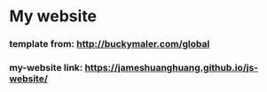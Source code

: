 # My website
### template from: http://buckymaler.com/global
### my-website link: https://jameshuanghuang.github.io/js-website/